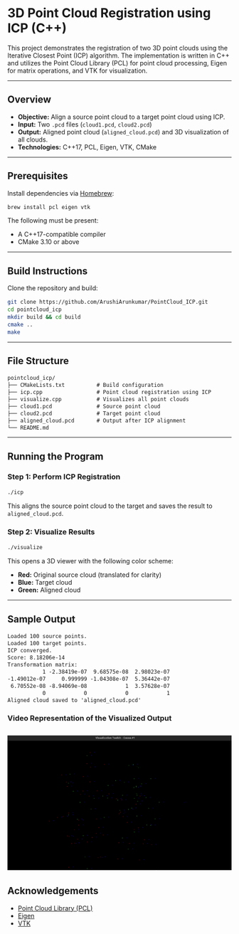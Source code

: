 # 3D Point Cloud Registration using ICP (C++)

This project demonstrates the registration of two 3D point clouds using the Iterative Closest Point (ICP) algorithm. The implementation is written in C++ and utilizes the Point Cloud Library (PCL) for point cloud processing, Eigen for matrix operations, and VTK for visualization.

---

## Overview

- **Objective:** Align a source point cloud to a target point cloud using ICP.
- **Input:** Two `.pcd` files (`cloud1.pcd`, `cloud2.pcd`)
- **Output:** Aligned point cloud (`aligned_cloud.pcd`) and 3D visualization of all clouds.
- **Technologies:** C++17, PCL, Eigen, VTK, CMake

---

## Prerequisites

Install dependencies via [Homebrew](https://brew.sh/):

```bash
brew install pcl eigen vtk
```

The following must be present:
- A C++17-compatible compiler
- CMake 3.10 or above

---

## Build Instructions

Clone the repository and build:

```bash
git clone https://github.com/ArushiArunkumar/PointCloud_ICP.git
cd pointcloud_icp
mkdir build && cd build
cmake .. 
make
```

---

## File Structure

```
pointcloud_icp/
├── CMakeLists.txt          # Build configuration
├── icp.cpp                 # Point cloud registration using ICP
├── visualize.cpp           # Visualizes all point clouds
├── cloud1.pcd              # Source point cloud 
├── cloud2.pcd              # Target point cloud 
├── aligned_cloud.pcd       # Output after ICP alignment
└── README.md               
```

---

## Running the Program

### Step 1: Perform ICP Registration

```bash
./icp
```

This aligns the source point cloud to the target and saves the result to `aligned_cloud.pcd`.

### Step 2: Visualize Results

```bash
./visualize
```

This opens a 3D viewer with the following color scheme:
- **Red:** Original source cloud (translated for clarity)
- **Blue:** Target cloud
- **Green:** Aligned cloud

---

## Sample Output

```text
Loaded 100 source points.
Loaded 100 target points.
ICP converged.
Score: 8.18206e-14
Transformation matrix:
           1 -2.38419e-07  9.68575e-08  2.98023e-07
-1.49012e-07     0.999999 -1.04308e-07  5.36442e-07
 6.70552e-08 -8.94069e-08            1  3.57628e-07
           0            0            0            1
Aligned cloud saved to 'aligned_cloud.pcd'
```
### Video Representation of the Visualized Output

![Video](output_video.gif)
---

## Acknowledgements

- [Point Cloud Library (PCL)](https://pointclouds.org/)
- [Eigen](https://eigen.tuxfamily.org/)
- [VTK](https://vtk.org/)
